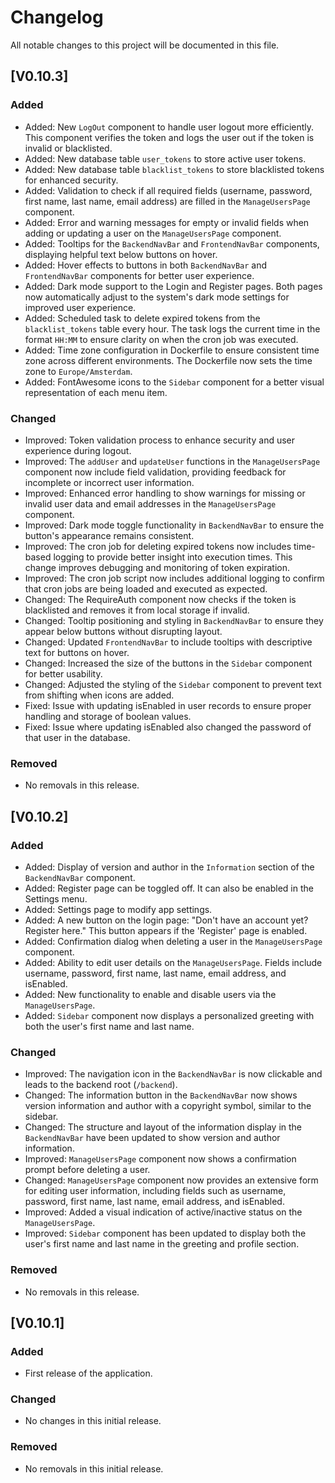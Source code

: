 # Changelog

All notable changes to this project will be documented in this file.

## [V0.10.3]

### Added
- Added: New `LogOut` component to handle user logout more efficiently. This component verifies the token and logs the user out if the token is invalid or blacklisted.
- Added: New database table `user_tokens` to store active user tokens.
- Added: New database table `blacklist_tokens` to store blacklisted tokens for enhanced security.
- Added: Validation to check if all required fields (username, password, first name, last name, email address) are filled in the `ManageUsersPage` component.
- Added: Error and warning messages for empty or invalid fields when adding or updating a user on the `ManageUsersPage` component.
- Added: Tooltips for the `BackendNavBar` and `FrontendNavBar` components, displaying helpful text below buttons on hover.
- Added: Hover effects to buttons in both `BackendNavBar` and `FrontendNavBar` components for better user experience.
- Added: Dark mode support to the Login and Register pages. Both pages now automatically adjust to the system's dark mode settings for improved user experience.
- Added: Scheduled task to delete expired tokens from the `blacklist_tokens` table every hour. The task logs the current time in the format `HH:MM` to ensure clarity on when the cron job was executed.
- Added: Time zone configuration in Dockerfile to ensure consistent time zone across different environments. The Dockerfile now sets the time zone to `Europe/Amsterdam`.
- Added: FontAwesome icons to the `Sidebar` component for a better visual representation of each menu item.

### Changed
- Improved: Token validation process to enhance security and user experience during logout.
- Improved: The `addUser` and `updateUser` functions in the `ManageUsersPage` component now include field validation, providing feedback for incomplete or incorrect user information.
- Improved: Enhanced error handling to show warnings for missing or invalid user data and email addresses in the `ManageUsersPage` component.
- Improved: Dark mode toggle functionality in `BackendNavBar` to ensure the button's appearance remains consistent.
- Improved: The cron job for deleting expired tokens now includes time-based logging to provide better insight into execution times. This change improves debugging and monitoring of token expiration.
- Improved: The cron job script now includes additional logging to confirm that cron jobs are being loaded and executed as expected.
- Changed: The RequireAuth component now checks if the token is blacklisted and removes it from local storage if invalid.
- Changed: Tooltip positioning and styling in `BackendNavBar` to ensure they appear below buttons without disrupting layout.
- Changed: Updated `FrontendNavBar` to include tooltips with descriptive text for buttons on hover.
- Changed: Increased the size of the buttons in the `Sidebar` component for better usability.
- Changed: Adjusted the styling of the `Sidebar` component to prevent text from shifting when icons are added.
- Fixed: Issue with updating isEnabled in user records to ensure proper handling and storage of boolean values.
- Fixed: Issue where updating isEnabled also changed the password of that user in the database.

### Removed
- No removals in this release.

## [V0.10.2]

### Added
- Added: Display of version and author in the `Information` section of the `BackendNavBar` component.
- Added: Register page can be toggled off. It can also be enabled in the Settings menu.
- Added: Settings page to modify app settings.
- Added: A new button on the login page: "Don't have an account yet? Register here." This button appears if the 'Register' page is enabled.
- Added: Confirmation dialog when deleting a user in the `ManageUsersPage` component.
- Added: Ability to edit user details on the `ManageUsersPage`. Fields include username, password, first name, last name, email address, and isEnabled.
- Added: New functionality to enable and disable users via the `ManageUsersPage`.
- Added: `Sidebar` component now displays a personalized greeting with both the user's first name and last name.

### Changed
- Improved: The navigation icon in the `BackendNavBar` is now clickable and leads to the backend root (`/backend`).
- Changed: The information button in the `BackendNavBar` now shows version information and author with a copyright symbol, similar to the sidebar.
- Changed: The structure and layout of the information display in the `BackendNavBar` have been updated to show version and author information.
- Improved: `ManageUsersPage` component now shows a confirmation prompt before deleting a user.
- Changed: `ManageUsersPage` component now provides an extensive form for editing user information, including fields such as username, password, first name, last name, email address, and isEnabled.
- Improved: Added a visual indication of active/inactive status on the `ManageUsersPage`.
- Improved: `Sidebar` component has been updated to display both the user's first name and last name in the greeting and profile section.

### Removed
- No removals in this release.

## [V0.10.1]

### Added
- First release of the application.

### Changed
- No changes in this initial release.

### Removed
- No removals in this initial release.
